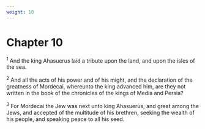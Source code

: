 ```yaml
---
weight: 10
---
```


# Chapter 10

<sup>1</sup> And the king Ahasuerus laid a tribute upon the land, and upon the isles of the sea. 

<sup>2</sup> And all the acts of his power and of his might, and the declaration of the greatness of Mordecai, whereunto the king advanced him, are they not written in the book of the chronicles of the kings of Media and Persia? 

<sup>3</sup> For Mordecai the Jew was next unto king Ahasuerus, and great among the Jews, and accepted of the multitude of his brethren, seeking the wealth of his people, and speaking peace to all his seed. 

